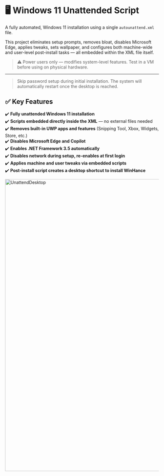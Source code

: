 # 🖥️ Windows 11 Unattended Script

A fully automated, Windows 11 installation using a single `autounattend.xml` file.

This project eliminates setup prompts, removes bloat, disables Microsoft Edge, applies tweaks, sets wallpaper, and configures both machine-wide and user-level post-install tasks — all embedded within the XML file itself.

> ⚠️ Power users only — modifies system-level features. Test in a VM before using on physical hardware.

---

> Skip password setup during initial installation. The system will automatically restart once the desktop is reached.

## ✅ Key Features

✔️ **Fully unattended Windows 11 installation**  
✔️ **Scripts embedded directly inside the XML** — no external files needed  
✔️ **Removes built-in UWP apps and features** (Snipping Tool, Xbox, Widgets, Store, etc.)  
✔️ **Disables Microsoft Edge and Copilot**  
✔️ **Enables .NET Framework 3.5 automatically**  
✔️ **Disables network during setup, re-enables at first login**  
✔️ **Applies machine and user tweaks via embedded scripts**  
✔️ **Post-install script creates a desktop shortcut to install WinHance**

<img width="1538" height="955" alt="UnattendDesktop" src="https://github.com/user-attachments/assets/8ea5be83-f925-4682-b344-7dca48041d25" />
